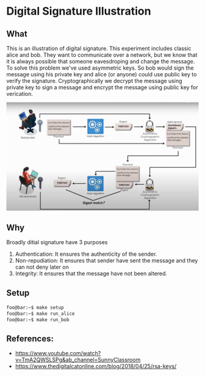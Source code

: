 # Digital Signature Illustration

## What
This is an illustration of digital signature. This experiment includes classic alice and bob.
They want to communicate over a network, but we know that it is always possible that someone eavesdroping and change the message. To solve this problem we've used asymmetric keys. So bob would sign the message using his private key and alice (or anyone) could use public key to verify the signature.
Cryptographically we decrypt the message using private key to sign a message and encrypt the message using public key for verication.

![Digital Signature Illustration](assets/digital_signature_illustration.png)

## Why
Broadly ditial signature have 3 purposes
1. Authentication: It ensures the authenticity of the sender.
2. Non-repudiation: It ensures that sender have sent the message and they can not deny later on
3. Integrity: It ensures that the message have not been altered.

## Setup
```
foo@bar:~$ make setup
foo@bar:~$ make run_alice
foo@bar:~$ make run_bob
```

## References:
* https://www.youtube.com/watch?v=TmA2QWSLSPg&ab_channel=SunnyClassroom
* https://www.thedigitalcatonline.com/blog/2018/04/25/rsa-keys/
